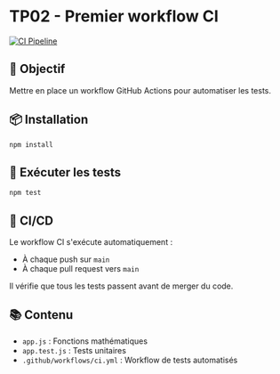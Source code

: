 # TP02 - Premier workflow CI

[![CI Pipeline](https://github.com/Simon-Fontaine/github-actions/actions/workflows/ci.yml/badge.svg?branch=tp-02-workflow-tests)](https://github.com/Simon-Fontaine/github-actions/actions/workflows/ci.yml)

## 🎯 Objectif

Mettre en place un workflow GitHub Actions pour automatiser les tests.

## 📦 Installation

```bash
npm install
```

## 🧪 Exécuter les tests

```bash
npm test
```

## 🚀 CI/CD

Le workflow CI s'exécute automatiquement :

- À chaque push sur `main`
- À chaque pull request vers `main`

Il vérifie que tous les tests passent avant de merger du code.

## 📚 Contenu

- `app.js` : Fonctions mathématiques
- `app.test.js` : Tests unitaires
- `.github/workflows/ci.yml` : Workflow de tests automatisés
